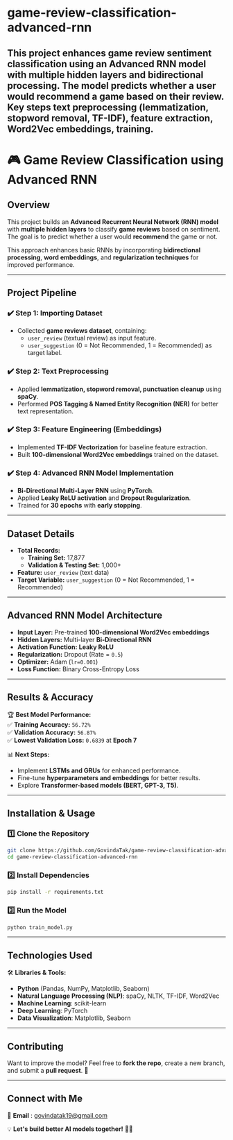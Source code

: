 # game-review-classification-advanced-rnn
This project enhances game review sentiment classification using an Advanced RNN model with multiple hidden layers and bidirectional processing. The model predicts whether a user would recommend a game based on their review. Key steps text preprocessing (lemmatization, stopword removal, TF-IDF), feature extraction, Word2Vec embeddings, training.
-----
# 🎮 Game Review Classification using Advanced RNN  

## **Overview**  
This project builds an **Advanced Recurrent Neural Network (RNN) model** with **multiple hidden layers** to classify **game reviews** based on sentiment. The goal is to predict whether a user would **recommend** the game or not.  

This approach enhances basic RNNs by incorporating **bidirectional processing**, **word embeddings**, and **regularization techniques** for improved performance.  

---

## **Project Pipeline**  

### ✔️ **Step 1: Importing Dataset**  
- Collected **game reviews dataset**, containing:  
  - `user_review` (textual review) as input feature.  
  - `user_suggestion` (0 = Not Recommended, 1 = Recommended) as target label.  

### ✔️ **Step 2: Text Preprocessing**  
- Applied **lemmatization, stopword removal, punctuation cleanup** using **spaCy**.  
- Performed **POS Tagging & Named Entity Recognition (NER)** for better text representation.  

### ✔️ **Step 3: Feature Engineering (Embeddings)**  
- Implemented **TF-IDF Vectorization** for baseline feature extraction.  
- Built **100-dimensional Word2Vec embeddings** trained on the dataset.  

### ✔️ **Step 4: Advanced RNN Model Implementation**  
- **Bi-Directional Multi-Layer RNN** using **PyTorch**.  
- Applied **Leaky ReLU activation** and **Dropout Regularization**.  
- Trained for **30 epochs** with **early stopping**.  

---

## **Dataset Details**  
- **Total Records:**  
  - **Training Set:** 17,877  
  - **Validation & Testing Set:** 1,000+  
- **Feature:** `user_review` (text data)  
- **Target Variable:** `user_suggestion` (0 = Not Recommended, 1 = Recommended)  

---

## **Advanced RNN Model Architecture**  
- **Input Layer:** Pre-trained **100-dimensional Word2Vec embeddings**  
- **Hidden Layers:** Multi-layer **Bi-Directional RNN**  
- **Activation Function:** **Leaky ReLU**  
- **Regularization:** Dropout (Rate = `0.5`)  
- **Optimizer:** Adam (`lr=0.001`)  
- **Loss Function:** Binary Cross-Entropy Loss  

---

## **Results & Accuracy**  
🏆 **Best Model Performance:**  
✅ **Training Accuracy:** `56.72%`  
✅ **Validation Accuracy:** `56.87%`  
✅ **Lowest Validation Loss:** `0.6839` at **Epoch 7**  

📊 **Next Steps:**  
- Implement **LSTMs and GRUs** for enhanced performance.  
- Fine-tune **hyperparameters and embeddings** for better results.  
- Explore **Transformer-based models (BERT, GPT-3, T5)**.  

---

## **Installation & Usage**  

### **1️⃣ Clone the Repository**  
```bash
git clone https://github.com/GovindaTak/game-review-classification-advanced-rnn.git
cd game-review-classification-advanced-rnn
```

### **2️⃣ Install Dependencies**  
```bash
pip install -r requirements.txt
```

### **3️⃣ Run the Model**  
```bash
python train_model.py
```

---

## **Technologies Used**  
🛠 **Libraries & Tools:**  
- **Python** (Pandas, NumPy, Matplotlib, Seaborn)  
- **Natural Language Processing (NLP)**: spaCy, NLTK, TF-IDF, Word2Vec  
- **Machine Learning**: scikit-learn  
- **Deep Learning**: PyTorch  
- **Data Visualization**: Matplotlib, Seaborn  

---

## **Contributing**  
Want to improve the model? Feel free to **fork the repo**, create a new branch, and submit a **pull request**. 🚀  

---

## **Connect with Me**  
📌 **Email** : govindatak19@gmail.com

💡 **Let's build better AI models together!** 🚀🔥  

